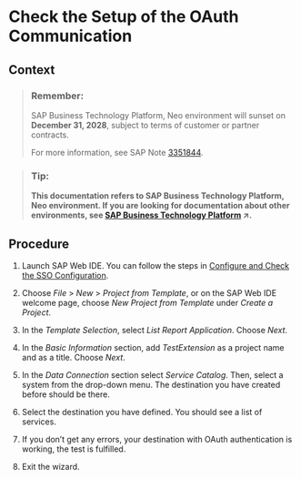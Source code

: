 <!-- loioceebbb6270434fceaa64a92cef6c769c -->

# Check the Setup of the OAuth Communication



## Context

> ### Remember:  
> SAP Business Technology Platform, Neo environment will sunset on **December 31, 2028**, subject to terms of customer or partner contracts.
> 
> For more information, see SAP Note [3351844](https://launchpad.support.sap.com/#/notes/3351844).

> ### Tip:  
> **This documentation refers to SAP Business Technology Platform, Neo environment. If you are looking for documentation about other environments, see [SAP Business Technology Platform](https://help.sap.com/viewer/65de2977205c403bbc107264b8eccf4b/Cloud/en-US/6a2c1ab5a31b4ed9a2ce17a5329e1dd8.html "SAP Business Technology Platform (SAP BTP) is an integrated offering comprised of four technology portfolios: database and data management, application development and integration, analytics, and intelligent technologies. The platform offers users the ability to turn data into business value, compose end-to-end business processes, and build and extend SAP applications quickly.") :arrow_upper_right:.**



## Procedure

1.  Launch SAP Web IDE. You can follow the steps in [Configure and Check the SSO Configuration](configure-and-check-the-sso-configuration-f907bd4.md).

2.  Choose *File* \> *New* \> *Project from Template*, or on the SAP Web IDE welcome page, choose *New Project from Template* under *Create a Project*.

3.  In the *Template Selection*, select *List Report Application*. Choose *Next*.

4.  In the *Basic Information* section, add *TestExtension* as a project name and as a title. Choose *Next*.

5.  In the *Data Connection* section select *Service Catalog*. Then, select a system from the drop-down menu. The destination you have created before should be there.

6.  Select the destination you have defined. You should see a list of services.

7.  If you don’t get any errors, your destination with OAuth authentication is working, the test is fulfilled.

8.  Exit the wizard.


